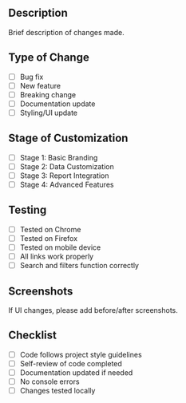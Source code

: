 ## Description
Brief description of changes made.

## Type of Change
- [ ] Bug fix
- [ ] New feature  
- [ ] Breaking change
- [ ] Documentation update
- [ ] Styling/UI update

## Stage of Customization
- [ ] Stage 1: Basic Branding
- [ ] Stage 2: Data Customization
- [ ] Stage 3: Report Integration
- [ ] Stage 4: Advanced Features

## Testing
- [ ] Tested on Chrome
- [ ] Tested on Firefox
- [ ] Tested on mobile device
- [ ] All links work properly
- [ ] Search and filters function correctly

## Screenshots
If UI changes, please add before/after screenshots.

## Checklist
- [ ] Code follows project style guidelines
- [ ] Self-review of code completed
- [ ] Documentation updated if needed
- [ ] No console errors
- [ ] Changes tested locally
